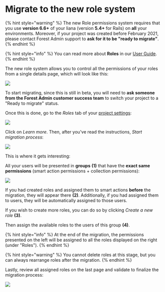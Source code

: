 # Migrate to the new role system

{% hint style="warning" %}
The new Role permissions system requires that you use **version 6.6+** of your liana (version **5.4+** for Rails) on **all** your environments. Moreover, if your project was created before February 2021, please contact Forest Admin support to **ask for it to be "ready to migrate"**.
{% endhint %}

{% hint style="info" %}
You can read more about **Roles** in our [User Guide](https://docs.forestadmin.com/user-guide/project-settings/teams-and-users/manage-roles).
{% endhint %}

The new role system allows you to control all the permissions of your roles from a single details page, which will look like this:‌

![](https://gblobscdn.gitbook.com/assets%2F-LR7SWfEwsNtj\_ZiSkSA%2F-MNNSk\_u0UnHADDKehQM%2F-MNNThkOzU\_zJCmNa0X0%2Fimage.png?alt=media\&token=85dfb86d-5bb4-4b55-b866-6429e7111fad)

To start migrating, since this is still in beta, you will need to **ask someone from the Forest Admin customer success team** to switch your project to a "Ready to migrate" status.‌

Once this is done, go to the _Roles_ tab of your [project settings](broken-reference):‌

![](https://gblobscdn.gitbook.com/assets%2F-LR7SWfEwsNtj\_ZiSkSA%2F-MNNSk\_u0UnHADDKehQM%2F-MNNTPbtZevfRh3GD7Ia%2Fimage.png?alt=media\&token=08276a33-ba62-4ad8-bda5-9c5a81fad437)

Click on _Learn more_. Then, after you've read the instructions, _Start migration process_:‌

![](https://gblobscdn.gitbook.com/assets%2F-LR7SWfEwsNtj\_ZiSkSA%2F-MNNSk\_u0UnHADDKehQM%2F-MNNUH7HsXs-mME-kTHY%2Fimage.png?alt=media\&token=db2b0fc4-7123-4005-86cd-405dfb8e8464)

This is where it gets interesting:‌

All your users will be presented in **groups** **(1)** that have the **exact same permissions** (smart action permissions + collection permissions):‌

![](https://gblobscdn.gitbook.com/assets%2F-LR7SWfEwsNtj\_ZiSkSA%2F-MNNSk\_u0UnHADDKehQM%2F-MNNXNd1bi17vgJLTtCE%2FCapture%20d%E2%80%99e%CC%81cran%202020-11-30%20a%CC%80%2010.39.26.png?alt=media\&token=9b698722-4582-4c81-9bac-19e138be4f00)

If you had created roles and assigned them to smart actions **before** the migration, they will appear there **(2)**. Additionally, if you had assigned them to users, they will be automatically assigned to those users.‌

If you wish to create more roles, you can do so by clicking _Create a new role_ **(3)**.‌

Then assign the available roles to the users of this group **(4)**.

{% hint style="info" %}
At the end of the migration, the permissions presented on the left will be assigned to all the roles displayed on the right (under "Roles").
{% endhint %}

{% hint style="warning" %}
You cannot delete roles at this stage, but you can always rearrange roles after the migration.‌
{% endhint %}

Lastly, review all assigned roles on the last page and validate to finalize the migration process:

![](https://gblobscdn.gitbook.com/assets%2F-LR7SWfEwsNtj\_ZiSkSA%2F-MNNSk\_u0UnHADDKehQM%2F-MNNZTkhuc6vmMGv-dox%2Fimage.png?alt=media\&token=f341149a-665d-445e-8274-e2e0825b5833)

